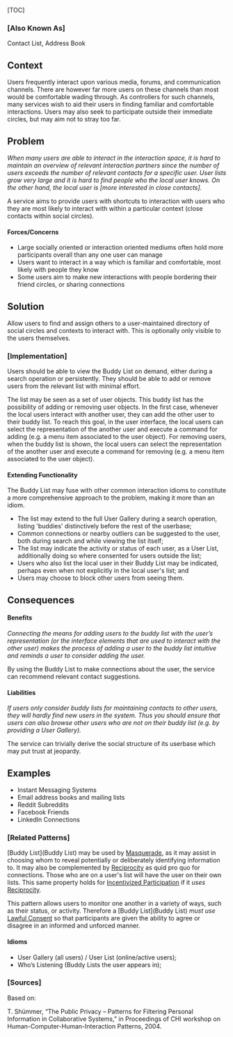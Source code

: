[TOC]

### [Also Known As]
<!-- All other names the pattern is known by.-->

Contact List, Address Book

## Context
<!-- The situations in which the pattern may apply.-->

Users frequently interact upon various media, forums, and communication channels. There are however far more users on these channels than most would be comfortable wading through. As controllers for such channels, many services wish to aid their users in finding familiar and comfortable interactions. Users may also seek to participate outside their immediate circles, but may aim not to stray too far.

## Problem
<!-- The problem a pattern addresses, including a list of forces describing why a problem might be difficult to solve.-->

_When many users are able to interact in the interaction space, it is hard to maintain an overview of relevant interaction partners since the number of users exceeds the number of relevant contacts for a specific user. User lists grow very large and it is hard to find people who the local user knows. On the other hand, the local user is [more interested in close contacts]._

A service aims to provide users with shortcuts to interaction with users who they are most likely to interact with within a particular context (close contacts within social circles).

#### Forces/Concerns
- Large socially oriented or interaction oriented mediums often hold more participants overall than any one user can manage
- Users want to interact in a way which is familiar and comfortable, most likely with people they know
- Some users aim to make new interactions with people bordering their friend circles, or sharing connections

## Solution
<!-- A concise description of how the pattern addresses the problem.-->

Allow users to find and assign others to a user-maintained directory of social circles and contexts to interact with. This is optionally only visible to the users themselves.

<!--### [Structure]-->
<!--A detailed specification of the structural aspects of the pattern. A class diagram if applicable.-->



### [Implementation]
<!--Guidelines for implementing the pattern; code fragments; suggested PETS; policy fragments.-->

Users should be able to view the Buddy List on demand, either during a search operation or persistently. They should be able to add or remove users from the relevant list with minimal effort.

The list may be seen as a set of user objects. This buddy list has the possibility of adding or removing user objects. In the first case, whenever the local users interact with another user, they can add the other user to their buddy list. To reach this goal, in the user interface, the local users can select the representation of the another user and execute a command for adding (e.g. a menu item associated to the user object). For removing users, when the buddy list is shown, the local users can select the representation of the another user and execute a command for removing (e.g. a menu item associated to the user object).

#### Extending Functionality
The Buddy List may fuse with other common interaction idioms to constitute a more comprehensive approach to the problem, making it more than an idiom.

- The list may extend to the full User Gallery during a search operation, listing 'buddies' distinctively before the rest of the userbase;
- Common connections or nearby outliers can be suggested to the user, both during search and while viewing the list itself;
- The list may indicate the activity or status of each user, as a User List, additionally doing so where consented for users outside the list;
- Users who also list the local user in their Buddy List may be indicated, perhaps even when not explicitly in the local user's list; and
- Users may choose to block other users from seeing them.

## Consequences
<!--The advantages (benefits) and disadvantages (liabilities) of applying the pattern.-->
#### Benefits
_Connecting the means for adding users to the buddy list with the user’s representation (or the interface elements that are used to interact with the other user) makes the process of adding a user to the buddy list intuitive and reminds a user to consider adding the user._

By using the Buddy List to make connections about the user, the service can recommend relevant contact suggestions.

#### Liabilities
_If users only consider buddy lists for maintaining contacts to other users, they will hardly find new users in the system. Thus you should ensure that users can also browse other users who are not on their buddy list (e.g. by providing a User Gallery)._

The service can trivially derive the social structure of its userbase which may put trust at jeopardy.

<!--### [Constraints]-->
<!-- limitations as a consequence of applying the pattern.-->


## Examples
<!--Motivational example to see how the pattern is applied.-->

- Instant Messaging Systems
- Email address books and mailing lists
- Reddit Subreddits
- Facebook Friends
- LinkedIn Connections

<!--### [Known Uses]-->
<!-- Pointers to various applications of the pattern.-->



<!--## See Also-->
<!-- Any pointers to relevant information, not contained in the subfields below.-->



### [Related Patterns]
<!-- Supporting and conflicting patterns-->

[Buddy List](Buddy List) may be used by [Masquerade](Masquerade), as it may assist in choosing whom to reveal potentially or deliberately identifying information to. It may also be complemented by [Reciprocity](Reciprocity) as quid pro quo for connections. Those who are on a user's list will have the user on their own lists. This same property holds for [Incentivized Participation](Incentivized-Participation) if it _uses_ [Reciprocity](Reciprocity).

This pattern allows users to monitor one another in a variety of ways, such as their status, or activity. Therefore a [Buddy List](Buddy List) _must use_ [Lawful Consent](Lawful-Consent) so that participants are given the ability to agree or disagree in an informed and unforced manner.

#### Idioms
<!-- Insufficient to stand alone as patterns-->

- User Gallery (all users) / User List (online/active users);
- Who’s Listening (Buddy Lists the user appears in);

### [Sources]
<!-- References to the original source of the pattern.-->

Based on:

T. Shümmer, “The Public Privacy – Patterns for Filtering Personal Information in Collaborative Systems,” in Proceedings of CHI workshop on Human-Computer-Human-Interaction Patterns, 2004.

<!--## General Comments-->
<!-- Separate discussion on the pattern.-->



<!--## Tags-->
<!-- User definable descriptors for additional correlation.-->